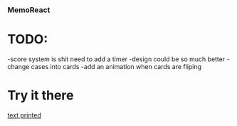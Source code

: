 ### MemoReact

# TODO:

-score system is shit need to add a timer
-design could be so much better
-change cases into cards
-add an animation when cards are fliping

# Try it there

[text printed](link)
